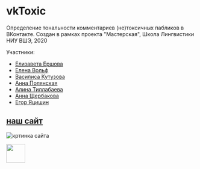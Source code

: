 # vkToxic
Определение тональности комментариев (не)токсичных пабликов в ВКонтакте. Создан в рамках проекта "Мастерская", Школа Лингвистики НИУ ВШЭ, 2020

Участники:
- [Елизавета Ершова](https://github.com/eoershova)
- [Елена Вольф](https://github.com/Graf-D)
- [Василиса Кутузова](https://github.com/dotsanddashes)
- [Анна Полянская](https://github.com/polyankaglade)
- [Алина Тиллабаева](https://github.com/alinatl)
- [Анна Щербакова](https://github.com/Aniezka)
- [Егор Яцишин](https://github.com/toskn)

## [наш сайт](http://vksentimentmonitor.pythonanywhere.com/) 
![кртинка сайта]()

<a href="https://docs.google.com/spreadsheets/d/1597mw3Brq__jjZ_NCJm4h7XtOg-mpsgUlKUrzeKcX8I/edit?usp=sharing">
  <img src="https://www.seekpng.com/png/detail/19-198312_google-sheets-google-sheets-png.png" height="50" alt_text="разметка">
</a>
